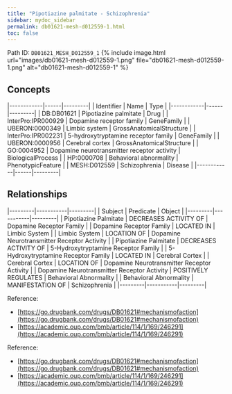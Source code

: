 ```yaml
---
title: "Pipotiazine palmitate - Schizophrenia"
sidebar: mydoc_sidebar
permalink: db01621-mesh-d012559-1.html
toc: false 
---
```



Path ID: `DB01621_MESH_D012559_1`
{% include image.html url="images/db01621-mesh-d012559-1.png" file="db01621-mesh-d012559-1.png" alt="db01621-mesh-d012559-1" %}

## Concepts

|------------|------|---------|
| Identifier | Name | Type    |
|------------|------|---------|
| DB:DB01621 | Pipotiazine palmitate | Drug |
| InterPro:IPR000929 | Dopamine receptor family | GeneFamily |
| UBERON:0000349 | Limbic system | GrossAnatomicalStructure |
| InterPro:IPR002231 | 5-hydroxytryptamine receptor family | GeneFamily |
| UBERON:0000956 | Cerebral cortex | GrossAnatomicalStructure |
| GO:0004952 | Dopamine neurotransmitter receptor activity | BiologicalProcess |
| HP:0000708 | Behavioral abnormality | PhenotypicFeature |
| MESH:D012559 | Schizophrenia | Disease |
|------------|------|---------|

## Relationships

|---------|-----------|---------|
| Subject | Predicate | Object  |
|---------|-----------|---------|
| Pipotiazine Palmitate | DECREASES ACTIVITY OF | Dopamine Receptor Family |
| Dopamine Receptor Family | LOCATED IN | Limbic System |
| Limbic System | LOCATION OF | Dopamine Neurotransmitter Receptor Activity |
| Pipotiazine Palmitate | DECREASES ACTIVITY OF | 5-Hydroxytryptamine Receptor Family |
| 5-Hydroxytryptamine Receptor Family | LOCATED IN | Cerebral Cortex |
| Cerebral Cortex | LOCATION OF | Dopamine Neurotransmitter Receptor Activity |
| Dopamine Neurotransmitter Receptor Activity | POSITIVELY REGULATES | Behavioral Abnormality |
| Behavioral Abnormality | MANIFESTATION OF | Schizophrenia |
|---------|-----------|---------|

Reference: 
  - [https://go.drugbank.com/drugs/DB01621#mechanismofaction](https://go.drugbank.com/drugs/DB01621#mechanismofaction)
  - [https://academic.oup.com/bmb/article/114/1/169/246291](https://academic.oup.com/bmb/article/114/1/169/246291)

Reference: 
  - [https://go.drugbank.com/drugs/DB01621#mechanismofaction](https://go.drugbank.com/drugs/DB01621#mechanismofaction)
  - [https://academic.oup.com/bmb/article/114/1/169/246291](https://academic.oup.com/bmb/article/114/1/169/246291)
